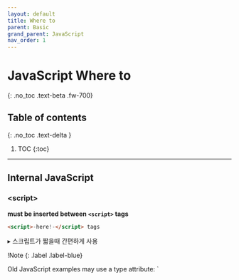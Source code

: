 ```yaml
---
layout: default
title: Where to
parent: Basic
grand_parent: JavaScript
nav_order: 1
---
```


# JavaScript Where to
{: .no_toc .text-beta .fw-700}

## Table of contents
{: .no_toc .text-delta }

1. TOC
{:toc}

---

## Internal JavaScript

### &#60;script&#62; 

**must be inserted between `<script>` tags**

```html
<script>-here!-</script> tags
```

&#9656; 스크립트가 짧을때 간편하게 사용

!Note
{: .label .label-blue}
<div class="code-example" markdown="1">
Old JavaScript examples may use a type attribute: `<script type="text/javascript">`
The type attribute is not required. JavaScript is the default scripting language in HTML
</div>

### html 태그

&#9656; script태그를 사용하지 않고 이벤트 핸들러로 자바스크립트를 실행 (코드가 짧은 경우 사용)

&#9656; 리스너 속성 : 이벤트가 발생할 때 처리하는 코드(자바스크립트)  ex) onclick=“this.src=’banana.png’”

&#9656; a의 href태그 속성에서도 코드작성 가능

이벤트와 이벤트 리스너
{: .label .label-blue .mt-2}
<div class="code-example" markdown="1">
* 이벤트 : 사용자의 입력 행위를 브라우저가 웹페이지에 전달하는 수단 (click, mousemove, change)
* 이벤트 리스너 : 이벤트를 처리하는 자바스크립트 코드 (onclick, onmouseover, onchange)
</div>

!JavaScript in head or body
{: .label .label-yellow .mt-3}
<div class="code-example" markdown="1">
어디든, 여러번 들어갈 수 있다
Placing scripts at the bottom of the `<body>` element improves the display speed, because script interpretation slows down the display.
</div>

---

## External Javascript

### external file

**스크립트 내용이 많을 때 사용**

```html
<script src="myScript.js"></script>

<script src=“파일이름.js”>이곳에 자바스크립트 코드 추가작성 가능</script> 
```

Placing scripts in external files has some advantages

1. It separates HTML and code

2. It makes HTML and JavaScript easier to read and maintain

3. Cached JavaScript files can speed up page loads

&#9733; 자바스크립트 파일에 스크립트 태그 저장하면 안됨

### external url
    
<script src="https://www.w3schools.com/js/myScript.js"></script>

